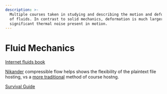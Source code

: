 ```yaml
---
description: >-
  Multiple courses taken in studying and describing the motion and deformation
  of fluids. In contrast to solid mechanics, deformation is much larger and
  significant thermal noise present in motion.
---
```


# Fluid Mechanics

[Internet fluids book](http://brennen.caltech.edu/fluidbook/)

[Nikander](https://nikander.github.io/compflow/Archives/CourseDetails.html#Assignments) compressible flow helps shows the flexibility of the plaintext file hosting, vs a [more traditional](http://web.cecs.pdx.edu/~gerry/class/ME449/) method of course hostng. 

[Survival Guide](http://www.chem.latech.edu/~ramu/chem311/handouts/thermo1.pdf)











